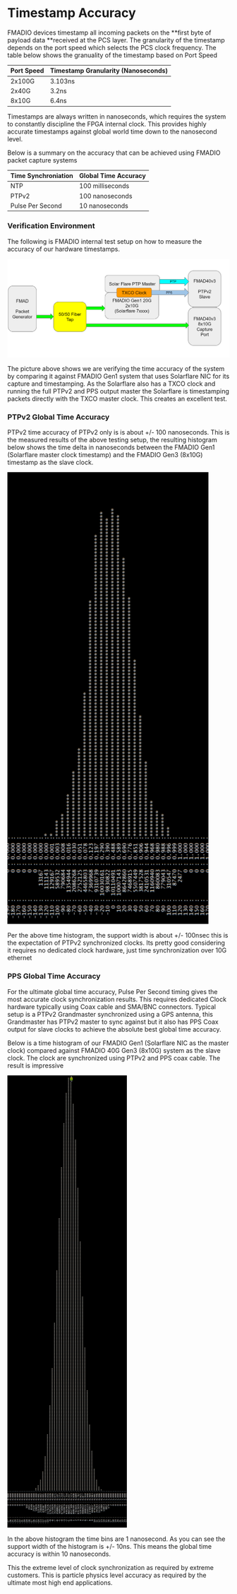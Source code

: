 # Timestamp Accuracy

FMADIO devices timestamp all incoming packets on the **first byte of payload data **received at the PCS layer. The granularity of the timestamp depends on the port speed which selects the PCS clock frequency. The table below shows the granuality of the timestamp based on Port Speed

| Port Speed | Timestamp Granularity (Nanoseconds) |
| ---------- | ----------------------------------- |
| 2x100G     | 3.103ns                             |
| 2x40G      | 3.2ns                               |
| 8x10G      | 6.4ns                               |

Timestamps are always written in nanoseconds, which requires the system to constantly discipline the FPGA internal clock. This provides highly accurate timestamps against global world time down to the nanosecond level.&#x20;

Below is a summary on the accuracy that can be achieved using FMADIO packet capture systems

| Time Synchroniation | Global Time Accuracy |
| ------------------- | -------------------- |
| NTP                 | 100 milliseconds     |
| PTPv2               | 100 nanoseconds      |
| Pulse Per Second    | 10 nanoseconds       |

### Verification Environment

The following is FMADIO internal test setup on how to measure the accuracy of our hardware timestamps.

![Time accuracy Testing setup](<../.gitbook/assets/image (80).png>)

The picture above shows we are verifying the time accuracy of the system by comparing it against FMADIO Gen1 system that uses Solarflare NIC for its capture and timestamping. As the Solarflare also has a TXCO clock and running the full PTPv2 and PPS output master the Solarflare is timestamping packets directly with the TXCO master clock. This creates an excellent test.

### PTPv2 Global Time Accuracy

PTPv2 time accuracy of PTPv2 only is is about +/- 100 nanoseconds. This is the measured results of the above testing setup, the resulting histogram below shows the time delta in nanoseconds between the FMADIO Gen1 (Solarflare master clock timestamp) and the FMADIO Gen3 (8x10G) timestamp as the slave clock.

![FMADIO PTPv2 Only Global Time Accuracy](<../.gitbook/assets/image (118).png>)

Per the above time histogram, the support width is about +/- 100nsec this is the expectation of PTPv2 synchronized clocks. Its pretty good considering it requires no dedicated clock hardware, just time synchronization over 10G ethernet

### PPS Global Time Accuracy

For the ultimate global time accuracy, Pulse Per Second timing gives the most accurate clock synchronization results. This requires dedicated Clock hardware typically using Coax cable and SMA/BNC connectors. Typical setup is a PTPv2 Grandmaster synchronized using a GPS antenna, this Grandmaster has PTPv2 master to sync against but it also has PPS Coax output for slave clocks to achieve the absolute best global time accuracy.

Below is a time histogram of our FMADIO Gen1 (Solarflare NIC as the master clock) compared against FMADIO 40G Gen3 (8x10G) system as the slave clock. The clock are synchronized using PTPv2 and PPS coax cable. The result is impressive

![FMADIO PPS Global Time Accuracy](<../.gitbook/assets/image (90).png>)

In the above histogram the time bins are 1 nanosecond. As you can see the support width of the histogram is +/- 10ns. This means the global time accuracy is within 10 nanoseconds.&#x20;

This the extreme level of clock synchronization as required by extreme customers. This is particle physics level accuracy as required by the ultimate most high end applications.&#x20;
